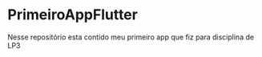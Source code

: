 # PrimeiroAppFlutter
Nesse repositório esta contido meu primeiro app que fiz para disciplina de LP3
